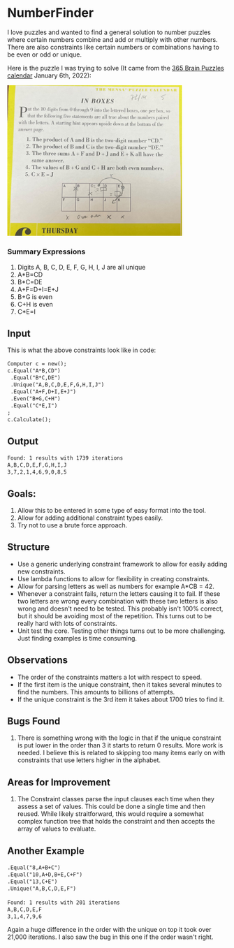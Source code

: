 # NumberFinder
I love puzzles and wanted to find a general solution to number puzzles where certain numbers combine and add or multiply with other numbers. There are also constraints like certain numbers or combinations having to be even or odd or unique.

Here is the puzzle I was trying to solve 
(It came from the [365 Brain Puzzles calendar](https://www.amazon.com/Mensa-Brain-Puzzlers-Page-Calendar/dp/1523513241) January 6th, 2022):

<img src="Puzzle.jpg" alt="Puzzle" width="400"/>

### Summary Expressions

1. Digits A, B, C, D, E, F, G, H, I, J are all unique
2. A*B=CD
3. B*C=DE
4. A+F=D+I=E+J
5. B+G is even
6. C+H is even
7. C*E=I


## Input
This is what the above constraints look like in code:
```
Computer c = new();
c.Equal("A*B,CD")
 .Equal("B*C,DE")
 .Unique("A,B,C,D,E,F,G,H,I,J")
 .Equal("A+F,D+I,E+J")
 .Even("B+G,C+H")
 .Equal("C*E,I")
;
c.Calculate();
```

## Output
```
Found: 1 results with 1739 iterations
A,B,C,D,E,F,G,H,I,J
3,7,2,1,4,6,9,0,8,5
```

## Goals: 
1. Allow this to be entered in some type of easy format into the tool.
2. Allow for adding additional constraint types easily.
3. Try not to use a brute force approach.

## Structure
* Use a generic underlying constraint framework to allow for easily adding new constraints. 
* Use lambda functions to allow for flexibility in creating constraints. 
* Allow for parsing letters as well as numbers for example A*CB = 42.
* Whenever a constraint fails, return the letters causing it to fail. 
If these two letters are wrong every combination with these two letters is also wrong and doesn't need to be tested. 
This probably isn't 100% correct, but it should be avoiding most of the repetition. 
This turns out to be really hard with lots of constraints.
* Unit test the core. Testing other things turns out to be more challenging. Just finding examples is time consuming.

## Observations
* The order of the constraints matters a lot with respect to speed.
* If the first item is the unique constraint, then it takes several minutes to find the numbers. This amounts to billions of attempts.
* If the unique constraint is the 3rd item it takes about 1700 tries to find it. 


## Bugs Found
1. There is something wrong with the logic in that if the unique constraint is put lower in the order than 3 it starts to return 0 results. More work is needed. I believe this is related to skipping too many items early on with constraints that use letters higher in the alphabet.

## Areas for Improvement
1. The Constraint classes parse the input clauses each time when they assess a set of values. This could be done a single time and then reused. While likely straitforward, this would require a somewhat complex function tree that holds the constraint and then accepts the array of values to evaluate.

## Another Example
```
.Equal("8,A+B+C")
.Equal("10,A+D,B+E,C+F")
.Equal("13,C+E")
.Unique("A,B,C,D,E,F")

Found: 1 results with 201 iterations
A,B,C,D,E,F
3,1,4,7,9,6
```

Again a huge difference in the order with the unique on top it took over 21,000 iterations.
I also saw the bug in this one if the order wasn't right.
